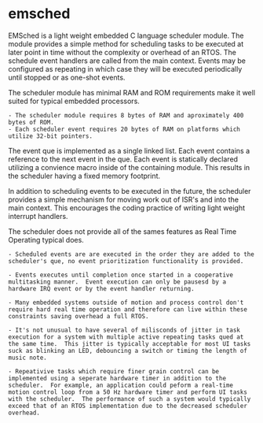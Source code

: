 # emsched

EMSched is a light weight embedded C language scheduler module. The module provides a simple method for scheduling tasks to be executed at later point in time without the complexity or overhead of an RTOS.  The schedule event handlers are called from the main context.  Events may be configured as repeating in which case they will be executed periodically until stopped or as one-shot events.  

The scheduler module has minimal RAM and ROM requirements make it well suited for typical embedded processors.

    - The scheduler module requires 8 bytes of RAM and aproximately 400 bytes of ROM.
    - Each scheduler event requires 20 bytes of RAM on platforms which utilize 32-bit pointers.

The event que is implemented as a single linked list.  Each event contains a reference to the next event in the que.  Each event is statically declared utilizing a convience macro inside of the containing module.  This results in the scheduler having a fixed memory footprint.  

In addition to scheduling events to be executed in the future, the scheduler provides a simple mechanism for moving work out of ISR's and into the main context.  This encourages the coding practice of writing light weight interrupt handlers.
                                                            
The scheduler does not provide all of the sames features as Real Time Operating typical does.
    
    - Scheduled events are are executed in the order they are added to the scheduler's que, no event prioritization functionality is provided.  

    - Events executes until completion once started in a cooperative multitasking manner.  Event execution can only be pausesd by a hardware IRQ event or by the event handler returning.
    
    - Many embedded systems outside of motion and process control don't require hard real time operation and therefore can live within these constraints saving overhead a full RTOS.                             
                                                                                
    - It's not unusual to have several of milisconds of jitter in task execution for a system with multiple active repeating tasks qued at the same time.  This jitter is typically acceptable for most UI tasks suck as blinking an LED, debouncing a switch or timing the length of music note.  
    
    - Repeativive tasks which require finer grain control can be implemented using a seperate hardware timer in addition to the scheduler.  For example, an application could peform a real-time motion control loop from a 50 Hz hardware timer and perform UI tasks with the scheduler.  The performance of such a system would typically exceed that of an RTOS implementation due to the decreased scheduler overhead. 
                                                        

